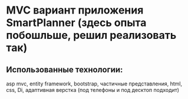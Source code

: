 # MVC вариант приложения SmartPlanner (здесь опыта побошльше, решил реализовать так)
## Использованные технологии:
asp mvc, entity framework, bootstrap, частичные представления, html, css, Di, адаптивная верстка (под телефоны и под десктоп подходит)


